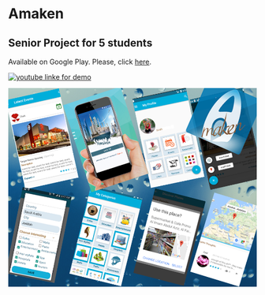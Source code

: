 # Amaken
## Senior Project for 5 students
Available on Google Play. Please, click [here](https://play.google.com/store/apps/details?id=com.amakenapp.website.amakenapp).


[![youtube linke for demo](https://img.youtube.com/vi/YI6nudIvHoM/0.jpg)](https://www.youtube.com/watch?v=YI6nudIvHoM "Amaken")

![Screenshot](ScreenShots.png)

